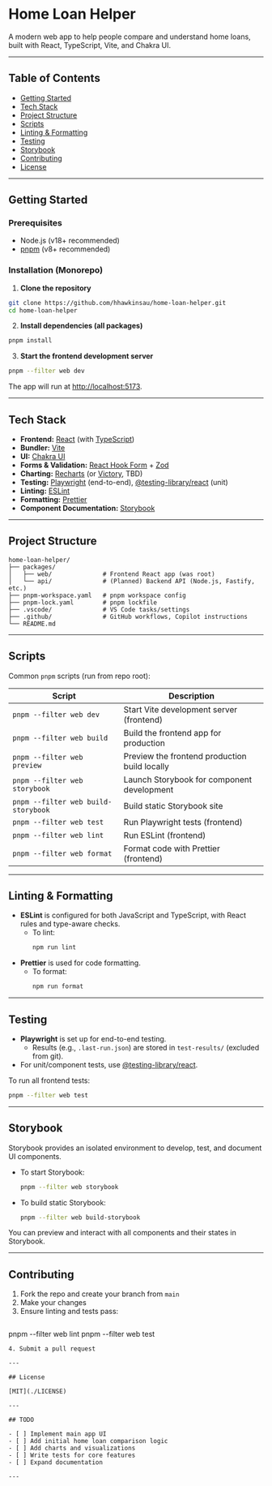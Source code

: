 # Home Loan Helper

A modern web app to help people compare and understand home loans, built with React, TypeScript, Vite, and Chakra UI.

---

## Table of Contents

- [Getting Started](#getting-started)
- [Tech Stack](#tech-stack)
- [Project Structure](#project-structure)
- [Scripts](#scripts)
- [Linting & Formatting](#linting--formatting)
- [Testing](#testing)
- [Storybook](#storybook)
- [Contributing](#contributing)
- [License](#license)

---

## Getting Started


### Prerequisites

- Node.js (v18+ recommended)
- [pnpm](https://pnpm.io/) (v8+ recommended)

### Installation (Monorepo)

1. **Clone the repository**
  ```bash
  git clone https://github.com/hhawkinsau/home-loan-helper.git
  cd home-loan-helper
  ```

2. **Install dependencies (all packages)**
  ```bash
  pnpm install
  ```

3. **Start the frontend development server**
  ```bash
  pnpm --filter web dev
  ```
  The app will run at [http://localhost:5173](http://localhost:5173).

---

## Tech Stack

- **Frontend:** [React](https://reactjs.org/) (with [TypeScript](https://www.typescriptlang.org/))
- **Bundler:** [Vite](https://vitejs.dev/)
- **UI:** [Chakra UI](https://chakra-ui.com/)
- **Forms & Validation:** [React Hook Form](https://react-hook-form.com/) + [Zod](https://zod.dev/)
- **Charting:** [Recharts](https://recharts.org/) (or [Victory](https://formidable.com/open-source/victory/), TBD)
- **Testing:** [Playwright](https://playwright.dev/) (end-to-end), [@testing-library/react](https://testing-library.com/docs/react-testing-library/intro/) (unit)
- **Linting:** [ESLint](https://eslint.org/)
- **Formatting:** [Prettier](https://prettier.io/)
- **Component Documentation:** [Storybook](https://storybook.js.org/)

---

## Project Structure


```
home-loan-helper/
├── packages/
│   ├── web/              # Frontend React app (was root)
│   └── api/              # (Planned) Backend API (Node.js, Fastify, etc.)
├── pnpm-workspace.yaml   # pnpm workspace config
├── pnpm-lock.yaml        # pnpm lockfile
├── .vscode/              # VS Code tasks/settings
├── .github/              # GitHub workflows, Copilot instructions
└── README.md
```

---

## Scripts


Common `pnpm` scripts (run from repo root):

| Script                                 | Description                                       |
|----------------------------------------|---------------------------------------------------|
| `pnpm --filter web dev`                | Start Vite development server (frontend)           |
| `pnpm --filter web build`              | Build the frontend app for production              |
| `pnpm --filter web preview`            | Preview the frontend production build locally      |
| `pnpm --filter web storybook`          | Launch Storybook for component development        |
| `pnpm --filter web build-storybook`    | Build static Storybook site                       |
| `pnpm --filter web test`               | Run Playwright tests (frontend)                    |
| `pnpm --filter web lint`               | Run ESLint (frontend)                              |
| `pnpm --filter web format`             | Format code with Prettier (frontend)               |

---

## Linting & Formatting

- **ESLint** is configured for both JavaScript and TypeScript, with React rules and type-aware checks.
  - To lint:  
    ```bash
    npm run lint
    ```
- **Prettier** is used for code formatting.
  - To format:  
    ```bash
    npm run format
    ```

---

## Testing

- **Playwright** is set up for end-to-end testing.
  - Results (e.g., `.last-run.json`) are stored in `test-results/` (excluded from git).
- For unit/component tests, use [@testing-library/react](https://testing-library.com/).


To run all frontend tests:
```bash
pnpm --filter web test
```

---

## Storybook

Storybook provides an isolated environment to develop, test, and document UI components.

- To start Storybook:
  ```bash
  pnpm --filter web storybook
  ```
- To build static Storybook:
  ```bash
  pnpm --filter web build-storybook
  ```

You can preview and interact with all components and their states in Storybook.

---

## Contributing

1. Fork the repo and create your branch from `main`
2. Make your changes
3. Ensure linting and tests pass:
   ```bash
  pnpm --filter web lint
  pnpm --filter web test
   ```
4. Submit a pull request

---

## License

[MIT](./LICENSE)

---

## TODO

- [ ] Implement main app UI
- [ ] Add initial home loan comparison logic
- [ ] Add charts and visualizations
- [ ] Write tests for core features
- [ ] Expand documentation

---